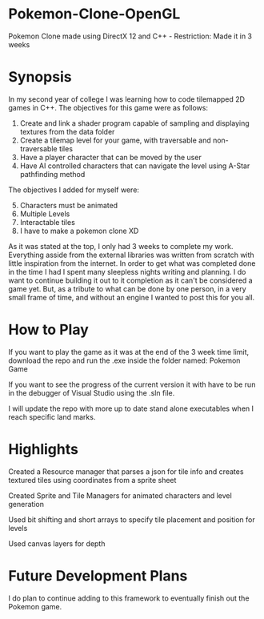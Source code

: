 # Pokemon-Clone-OpenGL
Pokemon Clone made using DirectX 12 and C++ - Restriction: Made it in 3 weeks
# Synopsis
In my second year of college I was learning how to code tilemapped 2D games in C++. The objectives for this game were as follows:

1. Create and link a shader program capable of sampling and displaying textures from the data folder
2. Create a tilemap level for your game, with traversable and non-traversable tiles
3. Have a player character that can be moved by the user
4. Have AI controlled characters that can navigate the level using A-Star pathfinding method

The objectives I added for myself were:

5. Characters must be animated
6. Multiple Levels
7. Interactable tiles
8. I have to make a pokemon clone XD

As it was stated at the top, I only had 3 weeks to complete my work. Everything asside from the external libraries was written from scratch with little inspiration from the internet. In order to get what was completed done in the time I had I spent many sleepless nights writing and planning. I do want to continue building it out to it completion as it can't be considered a game yet. But, as a tribute to what can be done by one person, in a very small frame of time, and without an engine I wanted to post this for you all. 

# How to Play
If you want to play the game as it was at the end of the 3 week time limit, download the repo and run the .exe inside the folder named: Pokemon Game

If you want to see the progress of the current version it with have to be run in the debugger of Visual Studio using the .sln file.

I will update the repo with more up to date stand alone executables when I reach specific land marks.

# Highlights
Created a Resource manager that parses a json for tile info and creates textured tiles using coordinates from a sprite sheet

Created Sprite and Tile Managers for animated characters and level generation

Used bit shifting and short arrays to specify tile placement and position for levels

Used canvas layers for depth

# Future Development Plans
I do plan to continue adding to this framework to eventually finish out the Pokemon game.
